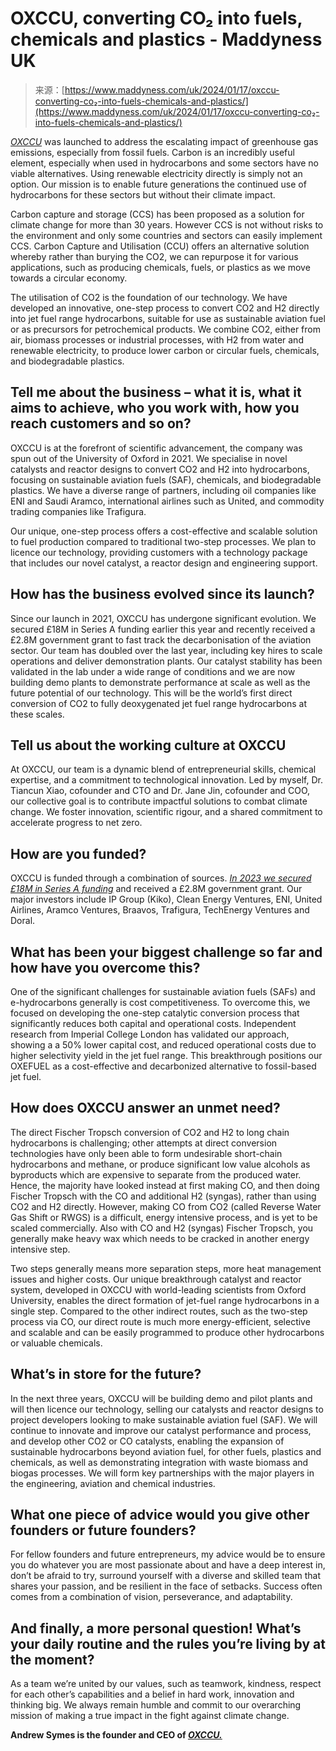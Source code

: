 <!--yml
category: 未分类
date: 2024-05-27 15:02:31
-->

# OXCCU, converting CO₂ into fuels, chemicals and plastics - Maddyness UK

> 来源：[https://www.maddyness.com/uk/2024/01/17/oxccu-converting-co₂-into-fuels-chemicals-and-plastics/](https://www.maddyness.com/uk/2024/01/17/oxccu-converting-co₂-into-fuels-chemicals-and-plastics/)

*[OXCCU](https://www.oxccu.com/)* was launched to address the escalating impact of greenhouse gas emissions, especially from fossil fuels. Carbon is an incredibly useful element, especially when used in hydrocarbons and some sectors have no viable alternatives. Using renewable electricity directly is simply not an option. Our mission is to enable future generations the continued use of hydrocarbons for these sectors but without their climate impact.

Carbon capture and storage (CCS) has been proposed as a solution for climate change for more than 30 years. However CCS is not without risks to the environment and only some countries and sectors can easily implement CCS. Carbon Capture and Utilisation (CCU) offers an alternative solution whereby rather than burying the CO2, we can repurpose it for various applications, such as producing chemicals, fuels, or plastics as we move towards a circular economy. 

The utilisation of CO2 is the foundation of our technology. We have developed an innovative, one-step process to convert CO2 and H2 directly into jet fuel range hydrocarbons, suitable for use as sustainable aviation fuel or as precursors for petrochemical products. We combine CO2, either from air, biomass processes or industrial processes, with H2 from water and renewable electricity, to produce lower carbon or circular fuels, chemicals, and biodegradable plastics. 

## **Tell me about the business – what it is, what it aims to achieve, who you work with, how you reach customers and so on?**

OXCCU is at the forefront of scientific advancement, the company was spun out of the University of Oxford in 2021\. We specialise in novel catalysts and reactor designs to convert CO2 and H2 into hydrocarbons, focusing on sustainable aviation fuels (SAF), chemicals, and biodegradable plastics. We have a diverse range of partners, including oil companies like ENI and Saudi Aramco, international airlines such as United, and commodity trading companies like Trafigura.

Our unique, one-step process offers a cost-effective and scalable solution to fuel production compared to traditional two-step processes. We plan to licence our technology, providing customers with a technology package that includes our novel catalyst, a reactor design and engineering support.

## **How has the business evolved since its launch?**

Since our launch in 2021, OXCCU has undergone significant evolution. We secured £18M in Series A funding earlier this year and recently received a £2.8M government grant to fast track the decarbonisation of the aviation sector. Our team has doubled over the last year, including key hires to scale operations and deliver demonstration plants. Our catalyst stability has been validated in the lab under a wide range of conditions and we are now building demo plants to demonstrate performance at scale as well as the future potential of our technology. This will be the world’s first direct conversion of CO2 to fully deoxygenated jet fuel range hydrocarbons at these scales.

## **Tell us about the working culture at OXCCU**

At OXCCU, our team is a dynamic blend of entrepreneurial skills, chemical expertise, and a commitment to technological innovation. Led by myself, Dr. Tiancun Xiao, cofounder and CTO and Dr. Jane Jin, cofounder and COO, our collective goal is to contribute impactful solutions to combat climate change. We foster innovation, scientific rigour, and a shared commitment to accelerate progress to net zero.

## **How are you funded?**

OXCCU is funded through a combination of sources. *[In 2023 we secured £18M in Series A funding](https://www.maddyness.com/uk/2023/06/09/rna-cultivated-pork-sustainable-aviation-fuel-and-community-owned-cannabis-in-this-weeks-maddymoney/)* and received a £2.8M government grant. Our major investors include IP Group (Kiko), Clean Energy Ventures, ENI, United Airlines, Aramco Ventures, Braavos, Trafigura, TechEnergy Ventures and Doral.

## **What has been your biggest challenge so far and how have you overcome this?**

One of the significant challenges for sustainable aviation fuels (SAFs) and e-hydrocarbons generally is cost competitiveness. To overcome this, we focused on developing the one-step catalytic conversion process that significantly reduces both capital and operational costs. Independent research from Imperial College London has validated our approach, showing a a 50% lower capital cost, and reduced operational costs due to higher selectivity yield in the jet fuel range. This breakthrough positions our OXEFUEL as a cost-effective and decarbonized alternative to fossil-based jet fuel.

## **How does OXCCU answer an unmet need?**

The direct Fischer Tropsch conversion of CO2 and H2 to long chain hydrocarbons is challenging; other attempts at direct conversion technologies have only been able to form undesirable short-chain hydrocarbons and methane, or produce significant low value alcohols as byproducts which are expensive to separate from the produced water. Hence, the majority have looked instead at first making CO, and then doing Fischer Tropsch with the CO and additional H2 (syngas), rather than using CO2 and H2 directly. However, making CO from CO2 (called Reverse Water Gas Shift or RWGS) is a difficult, energy intensive process, and is yet to be scaled commercially. Also with CO and H2 (syngas) Fischer Tropsch, you generally make heavy wax which needs to be cracked in another energy intensive step. 

Two steps generally means more separation steps, more heat management issues and higher costs. Our unique breakthrough catalyst and reactor system, developed in OXCCU with world-leading scientists from Oxford University, enables the direct formation of jet-fuel range hydrocarbons in a single step. Compared to the other indirect routes, such as the two-step process via CO, our direct route is much more energy-efficient, selective and scalable and can be easily programmed to produce other hydrocarbons or valuable chemicals.

## **What’s in store for the future?**

In the next three years, OXCCU will be building demo and pilot plants and will then licence our technology, selling our catalysts and reactor designs to project developers looking to make sustainable aviation fuel (SAF). We will continue to innovate and improve our catalyst performance and process, and develop other CO2 or CO catalysts, enabling the expansion of sustainable hydrocarbons beyond aviation fuel, for other fuels, plastics and chemicals, as well as demonstrating integration with waste biomass and biogas processes. We will form key partnerships with the major players in the engineering, aviation and chemical industries.

## **What one piece of advice would you give other founders or future founders?**

For fellow founders and future entrepreneurs, my advice would be to ensure you do whatever you are most passionate about and have a deep interest in, don’t be afraid to try, surround yourself with a diverse and skilled team that shares your passion, and be resilient in the face of setbacks. Success often comes from a combination of vision, perseverance, and adaptability.

## **And finally, a more personal question! What’s your daily routine and the rules you’re living by at the moment?**

As a team we’re united by our values, such as teamwork, kindness, respect for each other’s capabilities and a belief in hard work, innovation and thinking big. We always remain humble and commit to our overarching mission of making a true impact in the fight against climate change.

**Andrew Symes is the founder and CEO of *[OXCCU.](https://www.oxccu.com/)***